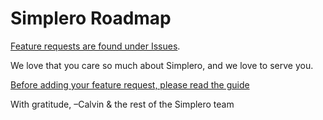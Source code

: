 # Simplero Roadmap

[Feature requests are found under Issues](https://github.com/Simplero/Roadmap/issues).

We love that you care so much about Simplero, and we love to serve you.

[Before adding your feature request, please read the guide](https://help.simplero.com/categories/274166)

With gratitude,
–Calvin & the rest of the Simplero team
